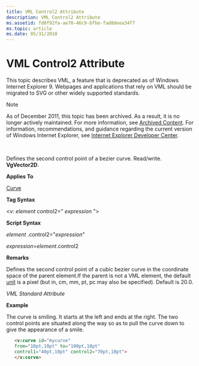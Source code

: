 ```yaml
---
title: VML Control2 Attribute
description: VML Control2 Attribute
ms.assetid: fd0f92fa-ae70-46c9-bfbe-fad8deea34f7
ms.topic: article
ms.date: 05/31/2018
---
```


# VML Control2 Attribute

This topic describes VML, a feature that is deprecated as of Windows Internet Explorer 9. Webpages and applications that rely on VML should be migrated to SVG or other widely supported standards.

> [!Note]  
> As of December 2011, this topic has been archived. As a result, it is no longer actively maintained. For more information, see [Archived Content](https://docs.microsoft.com/previous-versions/windows/internet-explorer/ie-developer/). For information, recommendations, and guidance regarding the current version of Windows Internet Explorer, see [Internet Explorer Developer Center](https://msdn.microsoft.com/ie/).

 

Defines the second control point of a bezier curve. Read/write. **VgVector2D**.

**Applies To**

[Curve](msdn-online-vml-curve-element.md)

**Tag Syntax**

<v: *element* control2=" *expression* ">

**Script Syntax**

*element* .control2="*expression*"

*expression*=*element*.control2

**Remarks**

Defines the second control point of a cubic bezier curve in the coordinate space of the parent element.If the parent is not a VML element, the default [unit](msdn-online-vml-units.md) is a pixel (but in, cm, mm, pt, pc may also be specified). Default is 20.0.

*VML Standard Attribute*

**Example**

The curve is smiling. It starts at the left and ends at the right. The two control points are situated along the way so as to pull the curve down to give the appearance of a smile.


```HTML
   <v:curve id="mycurve"
   from="10pt,10pt" to="100pt,10pt"
   control1="40pt,10pt" control2="70pt,10pt">
   </v:curve>
```





 

 




